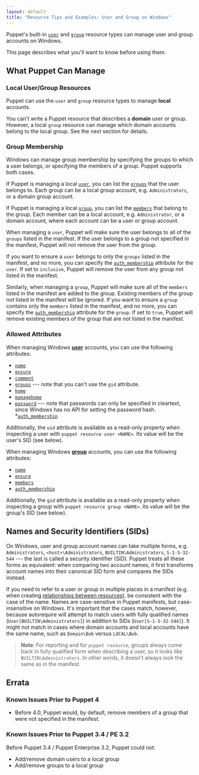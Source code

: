 ```yaml
---
layout: default
title: "Resource Tips and Examples: User and Group on Windows"
---
```


[user]: ./type.html#user
[groups]: ./type.html#user-attribute-groups
[auth_membership_user]: /puppet/latest/reference/type.html#user-attribute-auth_membership
[group]: ./type.html#group
[members]: ./type.html#group-attribute-members
[auth_membership_group]: /puppet/latest/reference/type.html#group-attribute-auth_membership
[relationships]: /puppet/4.3.latest/reference/lang_relationships.html

Puppet's built-in [`user`][user] and [`group`][group] resource types can manage user and group accounts on Windows.

This page describes what you'll want to know before using them.

## What Puppet Can Manage

### Local User/Group Resources

Puppet can use the `user` and `group` resource types to manage **local** accounts.

You can't write a Puppet resource that describes a **domain** user or group. However, a local `group` resource can manage which domain accounts belong to the local group. See the next section for details.

### Group Membership

Windows can manage group membership by specifying the groups to which a user belongs, or specifying the members of a group. Puppet supports both cases.

If Puppet is managing a local [`user`][user], you can list the [`groups`][groups] that the user belongs to. Each group can be a local group account, e.g. `Administrators`, or a domain group account.

If Puppet is managing a local [`group`][group], you can list the [`members`][members] that belong to the group. Each member can be a local account, e.g. `Administrator`, or a domain account, where each account can be a user or group account.

When managing a `user`, Puppet will make sure the user belongs to all of the `groups` listed in the manifest. If the user belongs to a group not specified in the manifest, Puppet will not remove the user from the group.

If you want to ensure a `user` belongs to only the `groups` listed in the manifest, and no more, you can specify the [`auth_membership`][auth_membership_user] attribute for the `user`. If set to `inclusive`, Puppet will remove the user from any group not listed in the manifest.

Similarly, when managing a `group`, Puppet will make sure all of the `members` listed in the manifest are added to the group. Existing members of the group not listed in the manifest will be ignored. If you want to ensure a `group` contains only the `members` listed in the manifest, and no more, you can specify the [`auth_membership`][auth_membership_group] attribute for the `group`. If set to `true`, Puppet will remove existing members of the group that are not listed in the manifest.

### Allowed Attributes

When managing Windows [**user**][user] accounts, you can use the following attributes:

* [`name`](./type.html#user-attribute-name)
* [`ensure`](./type.html#user-attribute-ensure)
* [`comment`](./type.html#user-attribute-comment)
* [`groups`](./type.html#user-attribute-groups) --- note that you can't use the `gid` attribute.
* [`home`](./type.html#user-attribute-home)
* [`managehome`](./type.html#user-attribute-managehome)
* [`password`](./type.html#user-attribute-password) --- note that passwords can only be specified in cleartext, since Windows has no API for setting the password hash.
*[`auth_membership`][auth_membership_user]

Additionally, the `uid` attribute is available as a read-only property when inspecting a user with `puppet resource user <NAME>`. Its value will be the user's SID (see below).

When managing Windows [**group**][group] accounts, you can use the following attributes:

* [`name`](./type.html#group-attribute-name)
* [`ensure`](./type.html#group-attribute-ensure)
* [`members`](./type.html#group-attribute-members)
* [`auth_membership`][auth_membership_group]

Additionally, the `gid` attribute is available as a read-only property when inspecting a group with `puppet resource group <NAME>`. Its value will be the group's SID (see below).

## Names and Security Identifiers (SIDs)

On Windows, user and group account names can take multiple forms, e.g. `Administrators`, `<host>\Administrators`, `BUILTIN\Administrators`, `S-1-5-32-544` --- the last is called a security identifier (SID). Puppet treats all these forms as equivalent: when comparing two account names, it first transforms account names into their canonical SID form and compares the SIDs instead.

If you need to refer to a user or group in multiple places in a manifest (e.g. when creating [relationships between resources][relationships]), be consistent with the case of the name. Names are case-sensitive in Puppet manifests, but case-insensitive on Windows. It's important that the cases match, however, because autorequire will attempt to match users with fully qualified names (`User[BUILTIN\Administrators]`) in addition to SIDs (`User[S-1-5-32-544]`). It might not match in cases where domain accounts and local accounts have the same name, such as `Domain\Bob` versus `LOCAL\Bob`.

>**Note**: For reporting and for `puppet resource`, groups always come back in fully qualified form when describing a user, so it looks like `BUILTIN\Administrators`. In other words, it doesn’t always look the same as in the manifest.

## Errata

### Known Issues Prior to Puppet 4

* Before 4.0, Puppet would, by default, remove members of a group that were not specified in the manifest.

### Known Issues Prior to Puppet 3.4 / PE 3.2

Before Puppet 3.4 / Puppet Enterprise 3.2, Puppet could not:

* Add/remove domain users to a local group
* Add/remove groups to a local group
